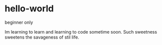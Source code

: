 # hello-world
beginner only

Im learning to learn and learning to code sometime soon. Such sweetness sweetens the savageness of stil life. 
